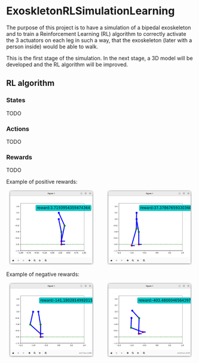 # ExoskletonRLSimulationLearning

The purpose of this project is to have a simulation of a bipedal exoskeleton and to train a Reinforcement Learning (RL) algorithm to correctly activate the 3 actuators on each leg in such a way, that the exoskeleton (later with a person inside) would be able to walk.

This is the first stage of the simulation. In the next stage, a 3D model will be developed and the RL algorithm will be improved.

## RL algorithm


### States
TODO

### Actions
TODO

### Rewards
TODO

Example of positive rewards:

<p align="center">
  <img alt="Light" src="poza1_algorithm_RL_Exoschelet.png" width="45%">
&nbsp; &nbsp; &nbsp; &nbsp;
  <img alt="Dark" src="poza2_algorithm_RL_Exoschelet.png" width="45%">
</p>



Example of negative rewards:

<p align="center">
  <img alt="Light" src="images_negative_Reward/neg_reward1.png" width="45%">
&nbsp; &nbsp; &nbsp; &nbsp;
  <img alt="Dark" src="images_negative_Reward/neg_reward2.png" width="45%">
</p>

